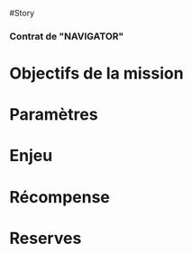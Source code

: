 #Story
### Contrat de "NAVIGATOR"

# Objectifs de la mission

# Paramètres

# Enjeu

# Récompense

# Reserves